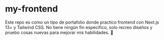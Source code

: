 # my-frontend
Este repo es como un tipo de portafolio donde practico frontend con Next.js 13+ y Tailwind CSS. No tiene ningún fin específico, solo recreo diseños y pruebo cosas nuevas para mejorar mis habilidades. 🚀
